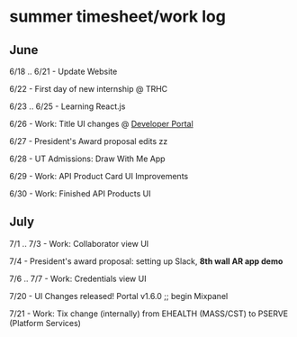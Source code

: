 # summer timesheet/work log


## June
6/18 .. 6/21 - Update Website

6/22 - First day of new internship @ TRHC

6/23 .. 6/25 - Learning React.js

6/26 - Work: Title UI changes @ [Developer Portal](https://dev-portal.medwise.com)

6/27 - President's Award proposal edits zz

6/28 - UT Admissions: Draw With Me App

6/29 - Work: API Product Card UI Improvements

6/30 - Work: Finished API Products UI


## July
7/1 .. 7/3 - Work: Collaborator view UI

7/4 - President's award proposal: setting up Slack, **8th wall AR app demo**

7/6 .. 7/7 - Work: Credentials view UI


7/20 - UI Changes released! Portal v1.6.0 ;; begin Mixpanel 

7/21 - Work: Tix change (internally) from EHEALTH (MASS/CST) to PSERVE (Platform Services)
